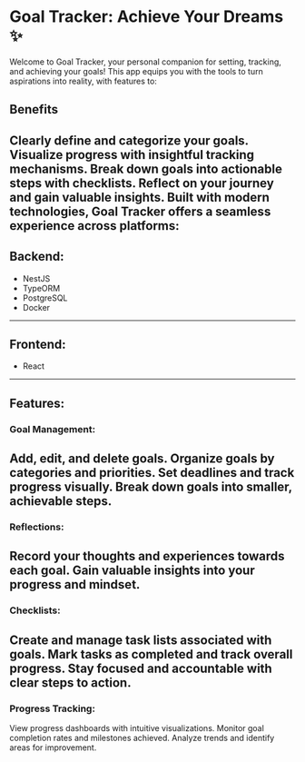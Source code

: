 
# Goal Tracker: Achieve Your Dreams ✨
Welcome to Goal Tracker, your personal companion for setting, tracking, and achieving your goals! This app equips you with the tools to turn aspirations into reality, with features to:

## Benefits
Clearly define and categorize your goals.
Visualize progress with insightful tracking mechanisms.
Break down goals into actionable steps with checklists.
Reflect on your journey and gain valuable insights.
Built with modern technologies, Goal Tracker offers a seamless experience across platforms:
---
## Backend:
- NestJS 
- TypeORM 
- PostgreSQL 
- Docker 
---
## Frontend:
- React
---
## Features:

### Goal Management:
Add, edit, and delete goals.
Organize goals by categories and priorities.
Set deadlines and track progress visually.
Break down goals into smaller, achievable steps.
---
### Reflections:
Record your thoughts and experiences towards each goal.
Gain valuable insights into your progress and mindset.
---
### Checklists:
Create and manage task lists associated with goals.
Mark tasks as completed and track overall progress.
Stay focused and accountable with clear steps to action.
---
### Progress Tracking:
View progress dashboards with intuitive visualizations.
Monitor goal completion rates and milestones achieved.
Analyze trends and identify areas for improvement.


